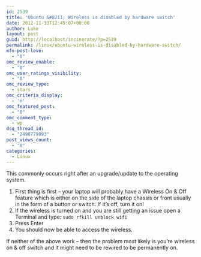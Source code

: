 ```yaml
---
id: 2539
title: 'Ubuntu &#8211; Wireless is disabled by hardware switch'
date: 2012-11-13T12:45:07+00:00
author: Luke
layout: post
guid: http://localhost/incinerate/?p=2539
permalink: /linux/ubuntu-wireless-is-disabled-by-hardware-switch/
mfn-post-love:
  - "0"
omc_review_enable:
  - "0"
omc_user_ratings_visibility:
  - "0"
omc_review_type:
  - stars
omc_criteria_display:
  - 'n'
omc_featured_post:
  - "0"
omc_comment_type:
  - wp
dsq_thread_id:
  - "2490779993"
post_views_count:
  - "8"
categories:
  - Linux
---
```

This commonly occurs right after an upgrade/update to the operating system.

  1. First thing is first – your laptop will probably have a Wireless On & Off feature which is either on the side of the laptop chassis or front usually in the form of a button or switch. If it’s off, turn it on!
  2. If the wireless is turned on and you are still getting an issue open a Terminal and type: `sudo rfkill unblock wifi`
  3. Press Enter
  4. You should now be able to access the wireless.

If neither of the above work – then the problem most likely is you’re wireless on & off switch and it might need to be rewired to be permanently on.